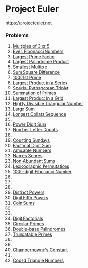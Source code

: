 # Project Euler

https://projecteuler.net

### Problems

1. [Multiples of 3 or 5](https://projecteuler.net/problem=1)
2. [Even Fibonacci Numbers](https://projecteuler.net/problem=2)
3. [Largest Prime Factor](https://projecteuler.net/problem=3)
4. [Largest Palindrome Product](https://projecteuler.net/problem=4)
5. [Smallest Multiple](https://projecteuler.net/problem=5)
6. [Sum Square Difference](https://projecteuler.net/problem=6)
7. [10001st Prime](https://projecteuler.net/problem=7)
8. [Largest Product in a Series](https://projecteuler.net/problem=8)
9. [Special Pythagorean Triplet](https://projecteuler.net/problem=9)
10. [Summation of Primes](https://projecteuler.net/problem=10)
11. [Largest Product in a Grid](https://projecteuler.net/problem=11)
12. [Highly Divisible Triangular Number](https://projecteuler.net/problem=12)
13. [Large Sum](https://projecteuler.net/problem=13)
14. [Longest Collatz Sequence](https://projecteuler.net/problem=14)
15. 
16. [Power Digit Sum](https://projecteuler.net/problem=16)
17. [Number Letter Counts](https://projecteuler.net/problem=17)
18. 
19. [Counting Sundays](https://projecteuler.net/problem=19)
20. [Factorial Digit Sum](https://projecteuler.net/problem=20)
21. [Amicable Numbers](https://projecteuler.net/problem=21)
22. [Names Scores](https://projecteuler.net/problem=22)
23. [Non-Abundant Sums](https://projecteuler.net/problem=23)
24. [Lexicographic Permutations](https://projecteuler.net/problem=24)
25. [1000-digit Fibonacci Number](https://projecteuler.net/problem=25)
26. 
27. 
28. 
29. [Distinct Powers](https://projecteuler.net/problem=29)
30. [Digit Fifth Powers](https://projecteuler.net/problem=30)
31. [Coin Sums](https://projecteuler.net/problem=31)
32. 
33. 
34. [Digit Factorials](https://projecteuler.net/problem=34)
35. [Circular Primes](https://projecteuler.net/problem=35)
36. [Double-base Palindromes](https://projecteuler.net/problem=36)
37. [Truncatable Primes](https://projecteuler.net/problem=37)
38. 
39. 
40. [Champernowne's Constant](https://projecteuler.net/problem=40)
41. 
42. [Coded Triangle Numbers](https://projecteuler.net/problem=42)
